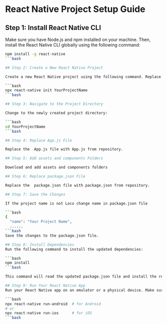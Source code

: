 # React Native Project Setup Guide

## Step 1: Install React Native CLI

Make sure you have Node.js and npm installed on your machine. Then, install the React Native CLI globally using the following command:

```bash
npm install -g react-native
```bash

## Step 2: Create a New React Native Project

Create a new React Native project using the following command. Replace YourProjectName with the desired name for your project.

```bash
npx react-native init YourProjectName
```bash

## Step 3: Navigate to the Project Directory

Change to the newly created project directory:

```bash
cd YourProjectName
```bash

## Step 4: Replace App.js File

Replace the  App.js file with App.js from repository.

## Step 5: Add assets and components Folders

Download and add assets and components folders

## Step 6: Replace package.json File

Replace the  package.json file with package.json from repository.

## Step 7: Save the Changes

If the project name is not Loco change name in package.json file

```bash
{
  "name": "Your Project Name",
  ......
```bash
Save the changes to the package.json file.

## Step 8: Install Dependencies
Run the following command to install the updated dependencies:

```bash
npm install
```bash

This command will read the updated package.json file and install the required dependencies for your project.

## Step 9: Run Your React Native App
Run your React Native app on an emulator or a physical device. Make sure your emulator or device is connected or started. Use the following command:

```bash
npx react-native run-android  # for Android
# or
npx react-native run-ios      # for iOS
```bash
